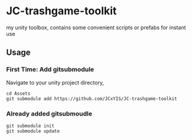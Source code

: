 # JC-trashgame-toolkit
my unity toolbox, contains some convenient scripts or prefabs for instant use

## Usage

### First Time: Add gitsubmodule
Navigate to your unity project directory,
```
cd Assets
git submodule add https://github.com/JCxYIS/JC-trashgame-toolkit
```

### Already added gitsubmoudle
```
git submodule init
git submodule update
```
